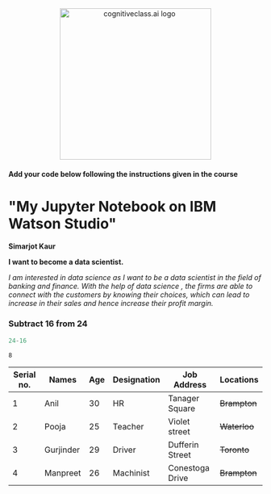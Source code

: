 <center>
    <img src="https://s3-api.us-geo.objectstorage.softlayer.net/cf-courses-data/CognitiveClass/Logos/organization_logo/organization_logo.png" width="300" alt="cognitiveclass.ai logo"  />
</center>


#### Add your code below following the instructions given in the course


# "My Jupyter Notebook on IBM Watson Studio"

**Simarjot Kaur**

**I want to become a data scientist.**

*I am interested in data science as I want to be a data scientist in the field of banking and finance. With the help of data science , the firms are able to connect with the customers by knowing their choices, which can lead to increase  in their sales and hence increase their profit margin.*

### Subtract 16 from 24


```python
24-16
```




    8



|Serial no.|Names|Age|Designation|Job Address|Locations|
|---|-----|----|----|---|---|
|1|Anil|30|HR|Tanager Square|~~Brampton~~|
|2|Pooja|25|Teacher|Violet street|~~Waterloo~~|
|3|Gurjinder|29|Driver|Dufferin Street|~~Toronto~~|
|4|Manpreet|26|Machinist|Conestoga Drive|~~Brampton~~|
